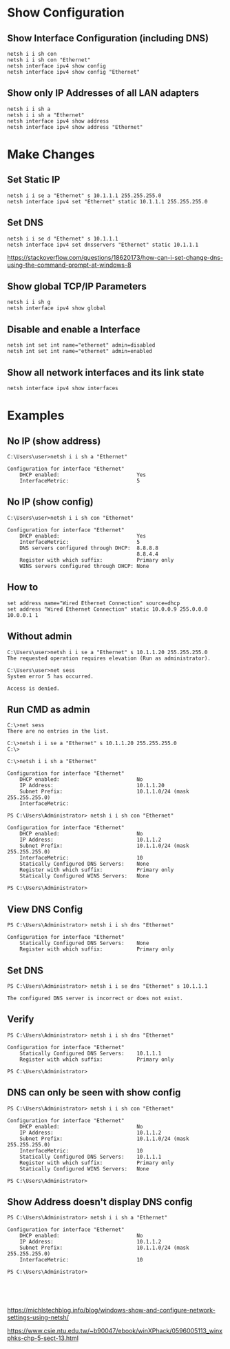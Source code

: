 # Show Configuration

## Show Interface Configuration (including DNS)
```
netsh i i sh con
netsh i i sh con "Ethernet"
netsh interface ipv4 show config
netsh interface ipv4 show config "Ethernet"
```
## Show only IP Addresses of all LAN adapters
```
netsh i i sh a
netsh i i sh a "Ethernet"
netsh interface ipv4 show address
netsh interface ipv4 show address "Ethernet"
```

# Make Changes
## Set Static IP
```
netsh i i se a "Ethernet" s 10.1.1.1 255.255.255.0
netsh interface ipv4 set "Ethernet" static 10.1.1.1 255.255.255.0
```
## Set DNS
```
netsh i i se d "Ethernet" s 10.1.1.1
netsh interface ipv4 set dnsservers "Ethernet" static 10.1.1.1
```
https://stackoverflow.com/questions/18620173/how-can-i-set-change-dns-using-the-command-prompt-at-windows-8

## Show global TCP/IP Parameters
```
netsh i i sh g
netsh interface ipv4 show global
```
## Disable and enable a Interface
```
netsh int set int name="ethernet" admin=disabled
netsh int set int name="ethernet" admin=enabled
```
## Show all network  interfaces and its link state
```
netsh interface ipv4 show interfaces
```
# Examples
## No IP (show address)
```
C:\Users\user>netsh i i sh a "Ethernet"

Configuration for interface "Ethernet"
    DHCP enabled:                         Yes
    InterfaceMetric:                      5
```
## No IP (show config)
```
C:\Users\user>netsh i i sh con "Ethernet"

Configuration for interface "Ethernet"
    DHCP enabled:                         Yes
    InterfaceMetric:                      5
    DNS servers configured through DHCP:  8.8.8.8
                                          8.8.4.4
    Register with which suffix:           Primary only
    WINS servers configured through DHCP: None
```
## How to
```
set address name="Wired Ethernet Connection" source=dhcp
set address "Wired Ethernet Connection" static 10.0.0.9 255.0.0.0 10.0.0.1 1
```

## Without admin
```
C:\Users\user>netsh i i se a "Ethernet" s 10.1.1.20 255.255.255.0
The requested operation requires elevation (Run as administrator).

C:\Users\user>net sess
System error 5 has occurred.

Access is denied.
```

## Run CMD as admin
```
C:\>net sess
There are no entries in the list.

C:\>netsh i i se a "Ethernet" s 10.1.1.20 255.255.255.0
C:\>
```

```
C:\>netsh i i sh a "Ethernet"

Configuration for interface "Ethernet"
    DHCP enabled:                         No
    IP Address:                           10.1.1.20
    Subnet Prefix:                        10.1.1.0/24 (mask 255.255.255.0)
    InterfaceMetric:
```


```
PS C:\Users\Administrator> netsh i i sh con "Ethernet"

Configuration for interface "Ethernet"
    DHCP enabled:                         No
    IP Address:                           10.1.1.2
    Subnet Prefix:                        10.1.1.0/24 (mask 255.255.255.0)
    InterfaceMetric:                      10
    Statically Configured DNS Servers:    None
    Register with which suffix:           Primary only
    Statically Configured WINS Servers:   None

PS C:\Users\Administrator>
```
## View DNS Config
```
PS C:\Users\Administrator> netsh i i sh dns "Ethernet"

Configuration for interface "Ethernet"
    Statically Configured DNS Servers:    None
    Register with which suffix:           Primary only
```
## Set DNS
```
PS C:\Users\Administrator> netsh i i se dns "Ethernet" s 10.1.1.1

The configured DNS server is incorrect or does not exist.
```
## Verify
```
PS C:\Users\Administrator> netsh i i sh dns "Ethernet"

Configuration for interface "Ethernet"
    Statically Configured DNS Servers:    10.1.1.1
    Register with which suffix:           Primary only

PS C:\Users\Administrator>
```
## DNS can only be seen with show config
```
PS C:\Users\Administrator> netsh i i sh con "Ethernet"

Configuration for interface "Ethernet"
    DHCP enabled:                         No
    IP Address:                           10.1.1.2
    Subnet Prefix:                        10.1.1.0/24 (mask 255.255.255.0)
    InterfaceMetric:                      10
    Statically Configured DNS Servers:    10.1.1.1
    Register with which suffix:           Primary only
    Statically Configured WINS Servers:   None

PS C:\Users\Administrator>
```
## Show Address doesn't display DNS config
```
PS C:\Users\Administrator> netsh i i sh a "Ethernet"

Configuration for interface "Ethernet"
    DHCP enabled:                         No
    IP Address:                           10.1.1.2
    Subnet Prefix:                        10.1.1.0/24 (mask 255.255.255.0)
    InterfaceMetric:                      10

PS C:\Users\Administrator>
```

## 
```

```

## 
```

```


https://michlstechblog.info/blog/windows-show-and-configure-network-settings-using-netsh/

https://www.csie.ntu.edu.tw/~b90047/ebook/winXPhack/0596005113_winxphks-chp-5-sect-13.html
